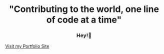<h1 align="center">"Contributing to the world, one line of code at a time"</h1>


<h3 align="center">Hey!👋</h3>
<a href="https://portfolio-moses.netlify.app/" target="_blank">Visit my Portfolio Site</a>

<!--
**moshe002/moshe002** is a ✨ _special_ ✨ repository because its `README.md` (this file) appears on your GitHub profile.

Here are some ideas to get you started:

- 🔭 I’m currently working on ...
- 🌱 I’m currently learning ...
- 👯 I’m looking to collaborate on ...
- 🤔 I’m looking for help with ...
- 💬 Ask me about ...
- 📫 How to reach me: ...
- 😄 Pronouns: ...
- ⚡ Fun fact: ...
-->
